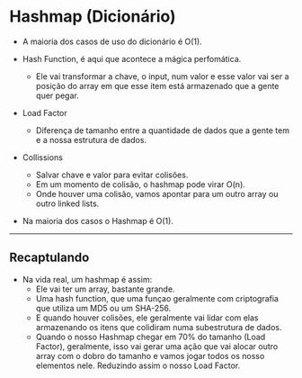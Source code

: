 # Hashmap (Dicionário)

- A maioria dos casos de uso do dicionário é O(1).
- Hash Function, é aqui que acontece a mágica perfomática.
  - Ele vai transformar a chave, o input, num valor e esse valor vai ser a posição do array em que esse item está armazenado que a gente quer pegar.
- Load Factor
  - Diferença de tamanho entre a quantidade de dados que a gente tem e a nossa estrutura de dados.
- Collissions
  - Salvar chave e valor para evitar colisões.
  - Em um momento de colisão, o hashmap pode virar O(n).
  - Onde houver uma colisão, vamos apontar para um outro array ou outro linked lists.

- Na maioria dos casos o Hashmap é O(1).

___

## Recaptulando

- Na vida real, um hashmap é assim:
  - Ele vai ter um array, bastante grande.
  - Uma hash function, que uma funçao geralmente com criptografia que utiliza um MD5 ou um SHA-256.
  - E quando houver colisões, ele geralmente vai lidar com elas armazenando os itens que colidiram numa subestrutura de dados.
  - Quando o nosso Hashmap chegar em 70% do tamanho (Load Factor), geralmente, isso vai gerar uma ação que vai alocar outro array com o dobro do tamanho e vamos jogar todos os nosso elementos nele. Reduzindo assim o nosso Load Factor.